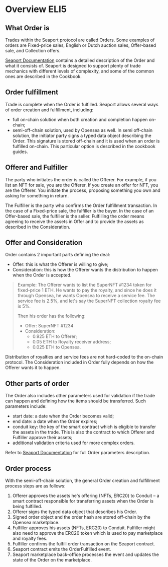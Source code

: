 # Overview ELI5

## What Order is

Trades within the Seaport protocol are called Orders. Some examples of orders are Fixed-price sales, English or Dutch auction sales, Offer-based sale, and Collection offers.

[Seaport Documentation](/docs/SeaportDocumentation.md) contains a detailed description of the Order and what it consists of. Seaport is designed to support plenty of trade mechanics with different levels of complexity, and some of the common ones are described in the Cookbook.

## Order fulfillment

Trade is complete when the Order is fulfilled. Seaport allows several ways of order creation and fulfillment, including:

-   full on-chain solution when both creation and completion happen on-chain;
-   semi-off-chain solution, used by Opensea as well. In semi off-chain solution, the initiator party signs a typed data object describing the Order. This signature is stored off-chain and it is used when an order is fulfilled on-chain. This particular option is described in the cookbook guides.

## Offerer and Fulfiller

The party who initiates the order is called the Offerer. For example, if you list an NFT for sale, you are the Offerer. If you create an offer for NFT, you are the Offerer. You initiate the process, proposing something you own and asking for something in return.

The Fulfiller is the party who confirms the Order fulfillment transaction. In the case of a Fixed-price sale, the fulfiller is the buyer. In the case of an Offer-based sale, the fulfiller is the seller. Fulfilling the order means agreeing to receive the assets in Offer and to provide the assets as described in the Consideration.

## Offer and Consideration

Order contains 2 important parts defining the deal:

-   Offer: this is what the Offerer is willing to give;
-   Consideration: this is how the Offerer wants the distribution to happen when the Order is accepted.

> Example: The Offerer wants to list the SuperNFT #1234 token for fixed-price 1 ETH. He wants to pay the royalty, and since he does it through Opensea, he wants Opensea to receive a service fee. The service fee is 2.5%, and let's say the SuperNFT collection royalty fee is 5%.
>
> Then his order has the following:
>
> -   Offer: SuperNFT #1234
> -   Consideration:
>     -   0.925 ETH to Offerer;
>     -   0.05 ETH to Royalty receiver address;
>     -   0.025 ETH to Opensea.

Distribution of royalties and service fees are not hard-coded to the on-chain protocol. The Consideration included in Order fully depends on how the Offerer wants it to happen.

## Other parts of order

The Order also includes other parameters used for validation if the trade can happen and defining how the items should be transferred. Such parameters include:

-   start date: a date when the Order becomes valid;
-   end date: a date when the Order expires;
-   conduit key: the key of the smart contract which is eligible to transfer the assets in the trade. This is also the contract to which Offerer and Fulfiller approve their assets;
-   additional validation criteria used for more complex orders.

Refer to [Seaport Documentation](/docs/SeaportDocumentation.md) for full Order parameters description.

## Order process

With the semi-off-chain solution, the general Order creation and fulfillment process steps are as follows:

1.  Offerer approves the assets he's offering (NFTs, ERC20) to Conduit – a smart contract responsible for transferring assets when the Order is being fulfilled.
2.  Offerer signs the typed data object that describes his Order.
3.  Signed order object and the order hash are stored off-chain by the Opensea marketplace.
4.  Fulfiller approves his assets (NFTs, ERC20) to Conduit. Fulfiller might also need to approve the ERC20 token which is used to pay marketplace and royalty fees.
5.  Fulfiller confirms the fulfill order transaction on the Seaport contract.
6.  Seaport contract emits the OrderFulfilled event.
7.  Seaport marketplace back-office processes the event and updates the state of the Order on the marketplace.